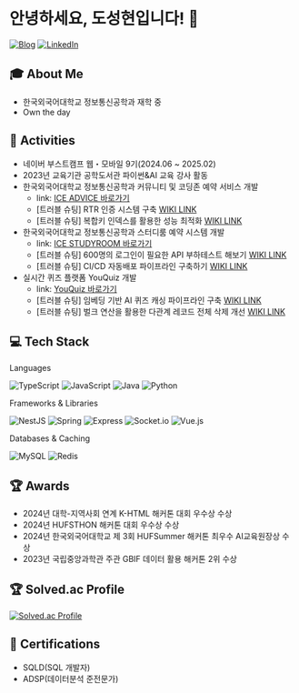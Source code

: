 # 안녕하세요, 도성현입니다! 👋

[![Blog](https://img.shields.io/badge/Blog-sunghyun98.tistory.com-orange?style=flat-square&logo=blogger&logoColor=white)](https://sunghyun98.tistory.com/)
[![LinkedIn](https://img.shields.io/badge/LinkedIn-sunghyundo-blue?style=flat-square&logo=linkedin&logoColor=white)](https://www.linkedin.com/in/sunghyundo/)

## 🎓 About Me
- 한국외국어대학교 정보통신공학과 재학 중
- Own the day

## 🚀 Activities
- 네이버 부스트캠프 웹・모바일 9기(2024.06 ~ 2025.02)
- 2023년 교육기관 공학도서관 파이썬&AI 교육 강사 활동
- 한국외국어대학교 정보통신공학과 커뮤니티 및 코딩존 예약 서비스 개발
  - link: [ICE ADVICE 바로가기](https://ice-advice.co.kr/)
  - [트러블 슈팅] RTR 인증 시스템 구축 [WIKI LINK](https://github.com/ICE-AdvICE/AdvICE_WebService/wiki/RTR-%EB%8F%84%EC%9E%85%EA%B8%B0)
  - [트러블 슈팅] 복합키 인덱스를 활용한 성능 최적화 [WIKI LINK](https://github.com/ICE-AdvICE/AdvICE_WebService/wiki/%5B%ED%8A%B8%EB%9F%AC%EB%B8%94-%EC%8A%88%ED%8C%85%5D-%EB%B3%B5%ED%95%A9%ED%82%A4-%EC%9D%B8%EB%8D%B1%EC%8A%A4-%EC%B5%9C%EC%A0%81%ED%99%94)
- 한국외국어대학교 정보통신공학과 스터디룸 예약 시스템 개발
  - link: [ICE STUDYROOM 바로가기](https://ice-studyroom.com/)
  - [트러블 슈팅] 600명의 로그인이 필요한 API 부하테스트 해보기 [WIKI LINK](https://github.com/ICE-STUDYRES/ice-studyroom/wiki/%5B%ED%8A%B8%EB%9F%AC%EB%B8%94-%EC%8A%88%ED%8C%85%5D-K6:-%EB%A1%9C%EA%B7%B8%EC%9D%B8%EC%9D%B4-%ED%95%84%EC%9A%94%ED%95%9C-API-%EB%B6%80%ED%95%98%ED%85%8C%EC%8A%A4%ED%8A%B8-%EC%84%A4%EA%B3%84)
  - [트러블 슈팅] CI/CD 자동배포 파이프라인 구축하기 [WIKI LINK](https://github.com/ICE-STUDYRES/ice-studyroom/wiki/%EC%84%9C%EB%B2%84-%EB%B0%B0%ED%8F%AC-%EC%A0%84%EB%9E%B5)
- 실시간 퀴즈 플랫폼 YouQuiz 개발
  - link: [YouQuiz 바로가기](https://www.you-quiz.site/)
  - [트러블 슈팅] 임베딩 기반 AI 퀴즈 캐싱 파이프라인 구축 [WIKI LINK](https://github.com/boostcampwm-2024/refactor-web01-youQuiz/wiki/%5B%ED%8A%B8%EB%9F%AC%EB%B8%94-%EC%8A%88%ED%8C%85%5D-%EC%9E%84%EB%B2%A0%EB%94%A9-%EA%B8%B0%EB%B0%98-AI-%ED%80%B4%EC%A6%88-%EC%BA%90%EC%8B%B1-%ED%8C%8C%EC%9D%B4%ED%94%84%EB%9D%BC%EC%9D%B8-%EA%B5%AC%EC%B6%95)
  - [트러블 슈팅] 벌크 연산을 활용한 다관계 레코드 전체 삭제 개선 [WIKI LINK](https://github.com/boostcampwm-2024/web01-youQuiz/wiki/%EB%B2%8C%ED%81%AC-%EC%82%AD%EC%A0%9C:-%ED%80%B4%EC%A6%88-%EC%84%9C%EB%B9%84%EC%8A%A4-%EC%82%AD%EC%A0%9C-%EA%B8%B0%EB%8A%A5-%EC%84%B1%EB%8A%A5-%EC%B5%9C%EC%A0%81%ED%99%94)

## 💻 Tech Stack
Languages
<p align="left">
  <img src="https://img.shields.io/badge/-TypeScript-3178C6?style=flat-square&logo=typescript&logoColor=white" alt="TypeScript"/>
  <img src="https://img.shields.io/badge/-JavaScript-F7DF1E?style=flat-square&logo=javascript&logoColor=black" alt="JavaScript"/>
  <img src="https://img.shields.io/badge/-Java-007396?style=flat-square&logo=java&logoColor=white" alt="Java"/>
  <img src="https://img.shields.io/badge/-Python-3776AB?style=flat-square&logo=python&logoColor=white" alt="Python"/>
</p>
Frameworks & Libraries
<p align="left">
  <img src="https://img.shields.io/badge/-NestJS-E0234E?style=flat-square&logo=nestjs&logoColor=white" alt="NestJS"/>
  <img src="https://img.shields.io/badge/-Spring-6DB33F?style=flat-square&logo=spring&logoColor=white" alt="Spring"/>
  <img src="https://img.shields.io/badge/-Express-000000?style=flat-square&logo=express&logoColor=white" alt="Express"/>
  <img src="https://img.shields.io/badge/-Socket.io-010101?style=flat-square&logo=socket.io&logoColor=white" alt="Socket.io"/>
  <img src="https://img.shields.io/badge/-Vue.js-4FC08D?style=flat-square&logo=vue.js&logoColor=white" alt="Vue.js"/>
</p>
Databases & Caching
<p align="left">
  <img src="https://img.shields.io/badge/-MySQL-4479A1?style=flat-square&logo=mysql&logoColor=white" alt="MySQL"/>
  <img src="https://img.shields.io/badge/-Redis-DC382D?style=flat-square&logo=redis&logoColor=white" alt="Redis"/>
</p>

## 🏆 Awards
- 2024년 대학-지역사회 연계 K-HTML 해커톤 대회 우수상 수상
- 2024년 HUFSTHON 해커톤 대회 우수상 수상
- 2024년 한국외국어대학교 제 3회 HUFSummer 해커톤 최우수 AI교육원장상 수상
- 2023년 국립중앙과학관 주관 GBIF 데이터 활용 해커톤 2위 수상

## 🏆 Solved.ac Profile
[![Solved.ac Profile](http://mazassumnida.wtf/api/v2/generate_badge?boj=glaxyt)](https://solved.ac/glaxyt/)

## 📜 Certifications
- SQLD(SQL 개발자)
- ADSP(데이터분석 준전문가)

